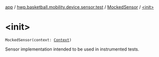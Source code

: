[app](../../index.md) / [hwp.basketball.mobility.device.sensor.test](../index.md) / [MockedSensor](index.md) / [&lt;init&gt;](.)

# &lt;init&gt;

`MockedSensor(context: `[`Context`](https://developer.android.com/reference/android/content/Context.html)`)`

Sensor implementation intended to be used in instrumented tests.

